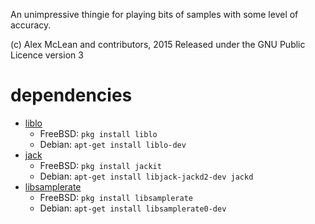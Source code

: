 An unimpressive thingie for playing bits of samples with some level of accuracy.

(c) Alex McLean and contributors, 2015
Released under the GNU Public Licence version 3 

# dependencies #
* [liblo](http://liblo.sourceforge.net/)
  * FreeBSD: ```pkg install liblo```
  * Debian: ```apt-get install liblo-dev```
* [jack](http://jackaudio.org/)
  * FreeBSD: ```pkg install jackit```
  * Debian: ```apt-get install libjack-jackd2-dev jackd```
* [libsamplerate](http://www.mega-nerd.com/SRC/)
  * FreeBSD: ```pkg install libsamplerate```
  * Debian: ```apt-get install libsamplerate0-dev```
